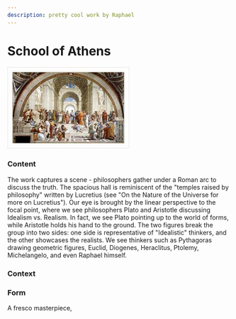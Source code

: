 ```yaml
---
description: pretty cool work by Raphael
---
```


# School of Athens

![Raphael's School of Athens](<../.gitbook/assets/image (1).png>)

### Content

The work captures a scene - philosophers gather under a Roman arc to discuss the truth. The spacious hall is reminiscent of the "temples raised by philosophy" written by Lucretius (see "On the Nature of the Universe for more on Lucretius"). Our eye is brought by the linear perspective to the focal point, where we see philosophers Plato and Aristotle discussing Idealism vs. Realism. In fact, we see Plato pointing up to the world of forms, while Aristotle holds his hand to the ground. The two figures break the group into two sides: one side is representative of "Idealistic" thinkers, and the other showcases the realists. We see thinkers such as Pythagoras drawing geometric figures, Euclid, Diogenes, Heraclitus, Ptolemy, Michelangelo, and even Raphael himself.

### Context

### Form

A fresco masterpiece,
